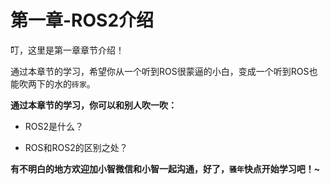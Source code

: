 # 第一章-ROS2介绍

叮，这里是第一章章节介绍！

通过本章节的学习，希望你从一个听到ROS很蒙逼的小白，变成一个听到ROS也能吹两下的水的`砖家`。



**通过本章节的学习，你可以和别人吹一吹：**

- ROS2是什么？

- ROS和ROS2的区别之处？

  

**有不明白的地方欢迎加小智微信和小智一起沟通，好了，`骚年`快点开始学习吧！~**

